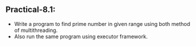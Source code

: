 ## Practical-8.1:

- Write a program to find prime number in given range using both method of multithreading. 
- Also run the same program using executor framework.